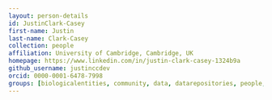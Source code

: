 ```yaml
---
layout: person-details
id: JustinClark-Casey
first-name: Justin
last-name: Clark-Casey
collection: people
affiliation: University of Cambridge, Cambridge, UK
homepage: https://www.linkedin.com/in/justin-clark-casey-1324b9a
github_username: justinccdev
orcid: 0000-0001-6478-7998
groups: [biologicalentities, community, data, datarepositories, people, technical, validation]
---
```

